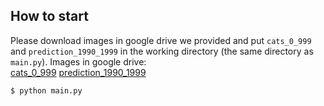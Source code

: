 ## How to start
Please download images in google drive we provided and put `cats_0_999` and `prediction_1990_1999` in the working directory (the same directory as `main.py`).
Images in google drive: \
[cats_0_999](https://drive.google.com/drive/folders/1lDoaCT78dJYHxFhlBZVvNSiktN6HIN_J?usp=sharing)
[prediction_1990_1999](https://drive.google.com/drive/folders/13gwUP4-we6yhHGDE3j0fnLkhz10cBYu0?usp=sharing)

```python
$ python main.py
```

